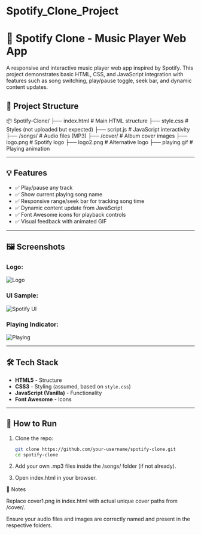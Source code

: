 # Spotify_Clone_Project

# 🎵 Spotify Clone - Music Player Web App

A responsive and interactive music player web app inspired by Spotify. This project demonstrates basic HTML, CSS, and JavaScript integration with features such as song switching, play/pause toggle, seek bar, and dynamic content updates.

## 📁 Project Structure

📦 Spotify-Clone/
├── index.html # Main HTML structure
├── style.css # Styles (not uploaded but expected)
├── script.js # JavaScript interactivity
├── /songs/ # Audio files (MP3)
├── /cover/ # Album cover images
├── logo.png # Spotify logo
├── logo2.png # Alternative logo
├── playing.gif # Playing animation


---

## 💡 Features

- ✅ Play/pause any track
- ✅ Show current playing song name
- ✅ Responsive range/seek bar for tracking song time
- ✅ Dynamic content update from JavaScript
- ✅ Font Awesome icons for playback controls
- ✅ Visual feedback with animated GIF

---

## 🖼️ Screenshots

### Logo:
![Logo](logo.png)

### UI Sample:
![Spotify UI](logo2.png)

### Playing Indicator:
![Playing](playing.gif)

---

## 🛠️ Tech Stack

- **HTML5** - Structure
- **CSS3** - Styling (assumed, based on `style.css`)
- **JavaScript (Vanilla)** - Functionality
- **Font Awesome** - Icons

---

## 📌 How to Run

1. Clone the repo:
   ```bash
   git clone https://github.com/your-username/spotify-clone.git
   cd spotify-clone

2. Add your own .mp3 files inside the /songs/ folder (if not already).

3. Open index.html in your browser.

📣 Notes

Replace cover1.png in index.html with actual unique cover paths from /cover/.

Ensure your audio files and images are correctly named and present in the respective folders.

